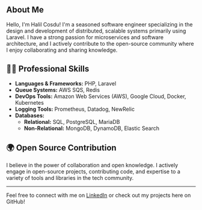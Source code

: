 ## About Me

Hello, I'm Halil Cosdu! I'm a seasoned software engineer specializing in the design and development of distributed, scalable systems primarily using Laravel. I have a strong passion for microservices and software architecture, and I actively contribute to the open-source community where I enjoy collaborating and sharing knowledge.

## 👨‍💻 Professional Skills

- **Languages & Frameworks:** PHP, Laravel
- **Queue Systems:** AWS SQS, Redis
- **DevOps Tools:** Amazon Web Services (AWS), Google Cloud, Docker, Kubernetes
- **Logging Tools:** Prometheus, Datadog, NewRelic
- **Databases:** 
  - **Relational:** SQL, PostgreSQL, MariaDB
  - **Non-Relational:** MongoDB, DynamoDB, Elastic Search

## 🌍 Open Source Contribution

I believe in the power of collaboration and open knowledge. I actively engage in open-source projects, contributing code, and expertise to a variety of tools and libraries in the tech community.

---

Feel free to connect with me on [LinkedIn](https://www.linkedin.com/in/halilcosdu) or check out my projects here on GitHub!
